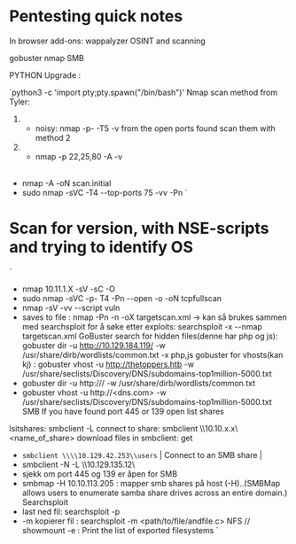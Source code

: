# Pentesting quick notes

<p>
In browser add-ons: wappalyzer
OSINT and scanning

gobuster
nmap
SMB

</p>
​
PYTHON Upgrade :

`python3 -c 'import pty;pty.spawn("/bin/bash")'
Nmap
scan method from Tyler:

1. - noisy: nmap -p- -T5 <ip> -v
     from the open ports found scan them with method 2
2. - nmap -p 22,25,80 -A <ip> -v  
     ​

- nmap -A <ip> -oN scan.initial
- sudo nmap -sVC -T4 --top-ports 75 -vv -Pn <IP>`

# Scan for version, with NSE-scripts and trying to identify OS

`

- nmap 10.11.1.X -sV -sC -O
- sudo nmap -sVC -p- T4 -Pn --open -o <IP> -oN tcpfullscan
- nmap -sV -vv --script vuln <IP>
- saves to file : nmap -Pn -n <IP> -oX targetscan.xml -> kan så brukes sammen med searchsploit for å søke etter exploits: searchsploit -x --nmap targetscan.xml
  GoBuster
  search for hidden files(denne har php og js): gobuster dir -u http://10.129.184.119/ -w /usr/share/dirb/wordlists/common.txt -x php,js
  gobuster for vhosts(kan kj) : gobuster vhost -u http://thetoppers.htb -w /usr/share/seclists/Discovery/DNS/subdomains-top1million-5000.txt
- gobuster dir -u http://<IP>/ -w /usr/share/dirb/wordlists/common.txt
- gobuster vhost -u http://<dns.com> -w /usr/share/seclists/Discovery/DNS/subdomains-top1million-5000.txt
  SMB
  If you have found port 445 or 139 open list shares

lsitshares: smbclient -L <IP>
connect to share: smbclient \\\\10.10.x.x\\<name_of_share>
download files in smbclient: get <filename>

- `smbclient \\\\10.129.42.253\\users` | Connect to an SMB share |
- smbclient -N -L \\\\10.129.135.12\\
- sjekk om port 445 og 139 er åpen for SMB
- smbmap -H 10.10.113.205 : mapper smb shares på host (-H)..(SMBMap allows users to enumerate samba share drives across an entire domain.)
  Searchsploit
- last ned fil: searchsploit -p <filenumber>
- -m kopierer fil : searchsploit -m <path/to/file/andfile.c>
  NFS
  //
  showmount -e <ip> : Print the list of exported filesystems
  `
